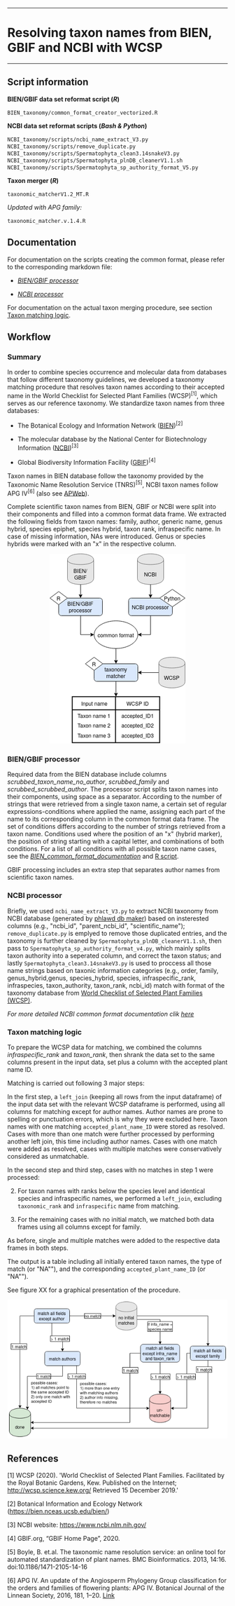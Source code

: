 
---
# Resolving taxon names from BIEN, GBIF and NCBI with WCSP
---

## Script information  

**BIEN/GBIF data set reformat script (_R_)**  

    BIEN_taxonomy/common_format_creator_vectorized.R  

**NCBI data set reformat scripts (_Bash & Python_)**  

    NCBI_taxonomy/scripts/ncbi_name_extract_V3.py  
    NCBI_taxonomy/scripts/remove_duplicate.py  
    NCBI_taxonomy/scripts/Spermatophyta_clean3.14snakeV3.py  
    NCBI_taxonomy/scripts/Spermatophyta_plnDB_cleanerV1.1.sh  
    NCBI_taxonomy/scripts/Spermatophyta_sp_authority_format_V5.py  
    
**Taxon merger (_R_)**      

    taxonomic_matcherV1.2_MT.R  
    
   _Updated with APG family:_    
   
    taxonomic_matcher.v.1.4.R   
    
  
## Documentation  

For documentation on the scripts creating the common format, please refer to the corresponding markdown file:  

  + *[BIEN/GBIF processor](/BIEN_taxonomy/BIEN_common_format_documentation.md)*
  
  + *[NCBI processor](/NCBI_taxonomy/README.md)*

For documentation on the actual taxon merging procedure, see section [Taxon matching logic](#taxon-matching-logic).


<!--
**Taxonomic matching**  

*taxonomic_matcherV1.2_MT.R* performs the matching of the selected common format resulting from BIEN or NCBI data with the [World Checklist of Selected Plant Families (WCSP)](https://wcsp.science.kew.org/home.do).


##   Workflow for taxon matching logic
![workflow for matching](workflow_matching.png) -->



## Workflow  
<!-- 
A text that serves as general documentation of the matching prodecure that can be used e.g. in a supplement.
-->

### Summary
In order to combine species occurrence and molecular data from databases that follow different taxonomy guidelines, we developed a taxonomy matching procedure that resolves taxon names according to their accepted name in the World Checklist for Selected Plant Families (WCSP)<sup>[1]</sup>, which serves as our reference taxonomy. We standardize taxon names from three databases:  

+ The Botanical Ecology and Information Network ([BIEN](https://biendata.org/))<sup>[2]</sup>  
	
+ The molecular database by the National Center for Biotechnology Information ([NCBI](https://www.ncbi.nlm.nih.gov/))<sup>[3]</sup>  

+ Global Biodiversity Information Facility ([GBIF](https://www.gbif.org/))<sup>[4]</sup> 

Taxon names in BIEN database follow the taxonomy provided by the Taxonomic Name Resolution Service (TNRS)<sup>[5]</sup>, NCBI taxon names follow APG IV<sup>[6]</sup> (also see [APWeb](http://www.mobot.org/MOBOT/research/APweb/)). 

Complete scientific taxon names from BIEN, GBIF or NCBI were split into their components and filled into a common format data frame. We extracted the following fields from taxon names: family, author, generic name, genus hybrid, species epiphet, species hybrid, taxon rank, infraspecific name. In case of missing information, NAs were introduced. Genus or species hybrids were marked with an "x" in the respective column.

<p align="center">
<img src="taxonomy_matching_overview.png"/>  
</p>  


### BIEN/GBIF processor
Required data from the BIEN database include columns *scrubbed_taxon_name_no_author*, *scrubbed_family* and *scrubbed_scrubbed_author*. The processor script splits taxon names into their components, using space as a separator. According to the number of strings that were retrieved from a single taxon name, a certain set of regular expressions-conditions where applied the name, assigning each part of the name to its corresponding column in the common format data  frame. The set of conditions differs according to the number of strings retrieved from a taxon name. Conditions used where the position of an "x" (hybrid marker), the position of string starting with a capital letter, and combinations of both conditions. For a list of all conditions with all possible taxon name cases, see the *[BIEN_common_format_documentation](BIEN_common_format_documentation.md)* and [R script](common_format_creator_vectorized.R). 

GBIF processing includes an extra step that separates author names from scientific taxon names.


### NCBI processor  
Briefly, we used `ncbi_name_extract_V3.py` to extract NCBI taxonomy from NCBI database (generated by [phlawd db maker](https://github.com/blackrim/phlawd_db_maker)) based on insterested columns (e.g., "ncbi_id", "parent_ncbi_id", "scientific_name"); `remove_duplicate.py` is emplyed to remove those duplicated entries, and the taxonomy is further cleaned by `Spermatophyta_plnDB_cleanerV1.1.sh`, then pass to `Spermatophyta_sp_authority_format_v4.py`, which mainly splits taxon authority into a seperated column, and correct the taxon status; and lastly  `Spermatophyta_clean3.14snakeV3.py` is used to proccess all those name strings based on taxonic information categories (e.g., order, family, genus_hybrid,genus, species_hybrid, species, infraspecific_rank, infraspecies, taxon_authority, taxon_rank, ncbi_id) match with format of the taxonomy database from [World Checklist of Selected Plant Families (WCSP)](https://wcsp.science.kew.org/home.do).  

_For more detailed NCBI common format documentation clik [here](/NCBI_taxonomy/README.md)_  

### Taxon matching logic
To prepare the WCSP data for matching, we combined the columns *infraspecific_rank* and *taxon_rank*, then shrank the data set to the same columns present in the input data, set plus a column with the accepted plant name ID.  

Matching is carried out following 3 major steps:

In the first step, a `left_join` (keeping all rows from the input dataframe) of the input data set with the relevant WCSP dataframe is performed, using all columns for matching except for author names. Author names are prone to spelling or punctuation errors, which is why they were excluded here. Taxon names with one matching `accepted_plant_name_ID` were stored as resolved. Cases with more than one match were further processed by performing another left join, this time including author names. Cases with one match were added as resolved, cases with multiple matches were conservatively considered as unmatchable.

In the second step and third step, cases with no matches in step 1 were processed:

2. For taxon names with ranks below the species level and identical species and infraspecific names, we performed a `left_join`, excluding `taxonomic_rank` and `infraspecific` name from matching.  
		
3. For the remaining cases with no initial match, we matched both data frames using all columns except for family.  
		
As before, single and multiple matches were added to the respective data frames in both steps.  
	
The output is a table including all initially entered taxon names, the type of match (or "NA""), and the corresponding `accepted_plant_name_ID` (or "NA"").  

See figure XX for a graphical presentation of the procedure.

<p align="center">
<img src="workflow_matching.png"/>  
</p>  

## References  

[1] WCSP (2020). 'World Checklist of Selected Plant Families. Facilitated by the Royal Botanic Gardens, Kew. Published on the Internet; http://wcsp.science.kew.org/ Retrieved 15 December 2019.'  

[2] Botanical Information and Ecology Network (https://bien.nceas.ucsb.edu/bien/)  

[3] NCBI website: https://www.ncbi.nlm.nih.gov/  

[4] GBIF.org, “GBIF Home Page”, 2020.

[5] Boyle, B. et.al. The taxonomic name resolution service: an online tool for automated standardization of plant names. BMC Bioinformatics. 2013, 14:16. doi:10.1186/1471-2105-14-16  

[6] APG IV. An update of the Angiosperm Phylogeny Group classification for the orders and families of flowering plants: APG IV. Botanical Journal of the Linnean Society, 2016, 181, 1–20. [Link](https://academic.oup.com/botlinnean/article/181/1/1/2416499)  

